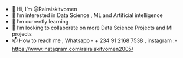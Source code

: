 - 👋 Hi, I’m @Rairaiskitvomen
- 👀 I’m interested in Data Science , ML and Artificial intelligence
- 🌱 I’m currently learning 
- 💞️ I’m looking to collaborate on more Data Science Projects and Ml projects
- 📫 How to reach me , Whatsapp - + 234 91 2168 7538 , instagram :- https://www.instagram.com/rairaiskitvomen2005/

<!---
Rairaiskitvomen/Rairaiskitvomen is a ✨ special ✨ repository because its `README.md` (this file) appears on your GitHub profile.
You can click the Preview link to take a look at your changes.
--->
